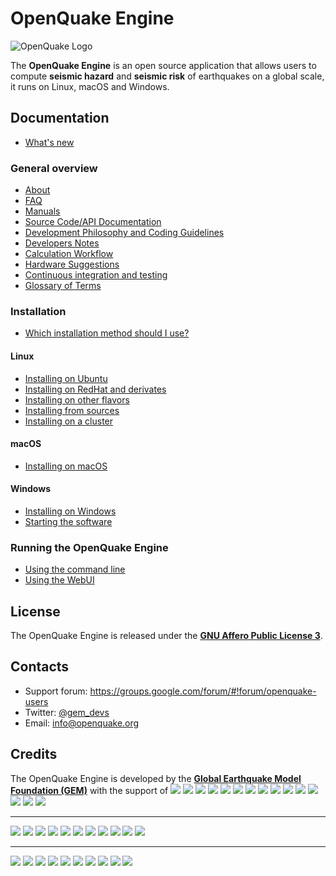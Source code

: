 # OpenQuake Engine

![OpenQuake Logo](https://www.globalquakemodel.org/media/storage/oq-logo.png)

The **OpenQuake Engine** is an open source application that allows users to compute **seismic hazard** and **seismic risk** of earthquakes on a global scale, it runs on Linux, macOS and Windows.

## Documentation

* [What's new](https://github.com/gem/oq-engine/tree/new-doc/doc/whats-new.md)

### General overview

* [About](https://github.com/gem/oq-engine/tree/new-doc/doc/about.md)
* [FAQ](https://github.com/gem/oq-engine/tree/new-doc/doc/faq.md)
* [Manuals](http://www.globalquakemodel.org/openquake/support/documentation/engine/#manual-latest-stable)
* [Source Code/API Documentation](http://docs.openquake.org/oq-engine/)
* [Development Philosophy and Coding Guidelines](https://github.com/gem/oq-engine/tree/new-doc/doc/development-guidelines.md)
* [Developers Notes](https://github.com/gem/oq-engine/tree/new-doc/doc/development-notes.md)
* [Calculation Workflow](https://github.com/gem/oq-engine/tree/new-doc/doc/calculation-workflow.md)
* [Hardware Suggestions](https://github.com/gem/oq-engine/tree/new-doc/doc/hardware-suggestions.md)
* [Continuous integration and testing](https://github.com/gem/oq-engine/tree/new-doc/doc/testing.md)
* [Glossary of Terms](https://github.com/gem/oq-engine/tree/new-doc/doc/glossary.md)

### Installation

* [Which installation method should I use?](https://github.com/gem/oq-engine/tree/new-doc/doc/installing/overview.md)

#### Linux

* [Installing on Ubuntu](https://github.com/gem/oq-engine/tree/new-doc/doc/installing/ubuntu.md)
* [Installing on RedHat and derivates](https://github.com/gem/oq-engine/tree/new-doc/doc/installing/rhel.md)
* [Installing on other flavors](https://github.com/gem/oq-engine/tree/new-doc/doc/installing/linux-generic.md)
* [Installing from sources](https://github.com/gem/oq-engine/tree/new-doc/doc/installing/development.md)
* [Installing on a cluster](https://github.com/gem/oq-engine/tree/new-doc/doc/installing/cluster.md)

#### macOS

* [Installing on macOS](https://github.com/gem/oq-engine/tree/new-doc/doc/installing/macos.md)

#### Windows

* [Installing on Windows](https://github.com/gem/oq-engine/tree/new-doc/doc/installing/windows.md)
* [Starting the software](https://github.com/gem/oq-engine/tree/new-doc/doc/running/windows.md)

### Running the OpenQuake Engine

* [Using the command line](https://github.com/gem/oq-engine/tree/new-doc/doc/running/unix.md)
* [Using the WebUI](https://github.com/gem/oq-engine/tree/new-doc/doc/running/server.md)


## License

The OpenQuake Engine is released under the **[GNU Affero Public License 3](https://github.com/gem/oq-engine/blob/new-doc/LICENSE)**.

## Contacts

* Support forum: https://groups.google.com/forum/#!forum/openquake-users
* Twitter: [@gem_devs](https://twitter.com/gem_devs)
* Email: info@openquake.org

## Credits

The OpenQuake Engine is developed by the **[Global Earthquake Model Foundation (GEM)](http://gem.foundation)** with the support of
![](https://www.globalquakemodel.org/media/sponsor/aus.png)
![](https://www.globalquakemodel.org/media/sponsor/cidigen.png)
![](https://www.globalquakemodel.org/media/sponsor/sg_170x104.jpg)
![](https://www.globalquakemodel.org/media/sponsor/gfz.png)
![](https://www.globalquakemodel.org/media/sponsor/pcn.jpg)
![](https://www.globalquakemodel.org/media/sponsor/nied.png)
![](https://www.globalquakemodel.org/media/sponsor/nset.png)
![](https://www.globalquakemodel.org/media/sponsor/morst.jpg)
![](https://www.globalquakemodel.org/media/sponsor/RCN.jpg)
![](https://www.globalquakemodel.org/media/sponsor/swiss_1.jpg)
![](https://www.globalquakemodel.org/media/sponsor/tem.jpg)
![](https://www.globalquakemodel.org/media/sponsor/TCIP-01.png)
![](https://www.globalquakemodel.org/media/sponsor/nerc.png)
![](https://www.globalquakemodel.org/media/sponsor/usaid_BsOsE8Z_QZnaG6c.jpg)
![](https://www.globalquakemodel.org/media/sponsor/FUNVISIS_GEM_logo.png)

***

![](https://www.globalquakemodel.org/media/sponsor/FMGlobal.jpg)
![](https://www.globalquakemodel.org/media/sponsor/hannoverRe.jpg)
![](https://www.globalquakemodel.org/media/sponsor/Nephila.jpg)
![](https://www.globalquakemodel.org/media/sponsor/munichre_HwOCwR4.jpg)
![](https://www.globalquakemodel.org/media/sponsor/zurich_3eh504q.jpg)
![](https://www.globalquakemodel.org/media/sponsor/Air_JlQh6Ke.jpg)
![](https://www.globalquakemodel.org/media/sponsor/sur_170x104.jpg)
![](https://www.globalquakemodel.org/media/sponsor/EUCENTRE_BRAw8x4.jpg)
![](https://www.globalquakemodel.org/media/sponsor/GiroJ.jpg)
![](https://www.globalquakemodel.org/media/sponsor/arup.jpg)
![](https://www.globalquakemodel.org/media/sponsor/OYO_1.jpg)

***

![](https://www.globalquakemodel.org/media/sponsor/OECD.jpg)
![](https://www.globalquakemodel.org/media/sponsor/worldbank_2.jpg)
![](https://www.globalquakemodel.org/media/sponsor/ISDR.jpg)
![](https://www.globalquakemodel.org/media/sponsor/Unesco.jpg)
![](https://www.globalquakemodel.org/media/sponsor/iaspei.jpg)
![](https://www.globalquakemodel.org/media/sponsor/iaee.jpg)
![](https://www.globalquakemodel.org/media/sponsor/istructe.jpg)
![](https://www.globalquakemodel.org/media/sponsor/cssc.jpg)
![](https://www.globalquakemodel.org/media/sponsor/IRDRICSU.png)
![](https://www.globalquakemodel.org/media/sponsor/EERI_GEM.png)
